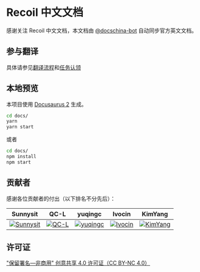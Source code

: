 # Recoil 中文文档

感谢关注 Recoil 中文文档，本文档由 [@docschina-bot](https://github.com/docschina-bot) 自动同步官方英文文档。

## 参与翻译

具体请参见[翻译流程](https://github.com/docschina/Recoil/issues/62)和[任务认领](https://github.com/docschina/Recoil/issues/61)

## 本地预览

本项目使用 [Docusaurus 2](https://v2.docusaurus.io/) 生成。

```bash
cd docs/
yarn
yarn start
```

或者

```bash
cd docs/
npm install
npm start
```

## 贡献者

感谢各位贡献者的付出（以下排名不分先后）：

|                                                Sunnysit                                                |                                              QC-L                                              |                                               yuqingc                                                |                                               Ivocin                                               |                                                  KimYang                                                  |
| :----------------------------------------------------------------------------------------------------: | :--------------------------------------------------------------------------------------------: | :--------------------------------------------------------------------------------------------------: | :------------------------------------------------------------------------------------------------: | :-------------------------------------------------------------------------------------------------------: |
| [![Sunnysit](https://avatars.githubusercontent.com/u/39445451?s=120&v=4)](https://github.com/Sunnysit) | [![QC-L](https://avatars.githubusercontent.com/u/13861040?s=120&v=4)](https://github.com/QC-L) | [![yuqingc](https://avatars.githubusercontent.com/u/29723652?s=120&v=4)](https://github.com/yuqingc) | [![Ivocin](https://avatars.githubusercontent.com/u/16836801?s=120&v=4)](https://github.com/Ivocin) | [![KimYang](https://avatars.githubusercontent.com/u/32960305?s=120&v=4)](https://github.com/KimYangOfCat) |

## 许可证

["保留署名—非商用" 创意共享 4.0 许可证（CC BY-NC 4.0）](https://creativecommons.org/licenses/by-nc/4.0/deed.zh)

